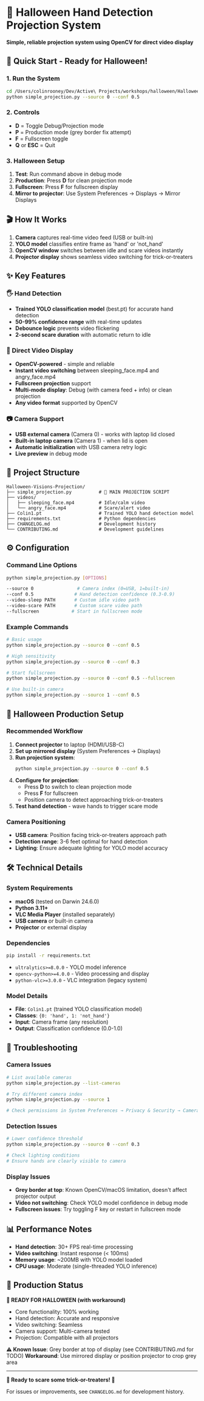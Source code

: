 # 🎃 Halloween Hand Detection Projection System

**Simple, reliable projection system using OpenCV for direct video display**

## 🚀 Quick Start - Ready for Halloween!

### 1. Run the System
```bash
cd /Users/colinrooney/Dev/Active\ Projects/workshops/halloween/Halloween-Visions-Projection
python simple_projection.py --source 0 --conf 0.5
```

### 2. Controls
- **D** = Toggle Debug/Projection mode  
- **P** = Production mode (grey border fix attempt)
- **F** = Fullscreen toggle
- **Q** or **ESC** = Quit

### 3. Halloween Setup
1. **Test**: Run command above in debug mode
2. **Production**: Press **D** for clean projection mode
3. **Fullscreen**: Press **F** for fullscreen display
4. **Mirror to projector**: Use System Preferences → Displays → Mirror Displays

## 🎬 How It Works

1. **Camera** captures real-time video feed (USB or built-in)
2. **YOLO model** classifies entire frame as 'hand' or 'not_hand' 
3. **OpenCV window** switches between idle and scare videos instantly
4. **Projector display** shows seamless video switching for trick-or-treaters

## ✨ Key Features

### 🖐️ Hand Detection
- **Trained YOLO classification model** (best.pt) for accurate hand detection
- **50-99% confidence range** with real-time updates
- **Debounce logic** prevents video flickering
- **2-second scare duration** with automatic return to idle

### 🎥 Direct Video Display  
- **OpenCV-powered** - simple and reliable
- **Instant video switching** between sleeping_face.mp4 and angry_face.mp4
- **Fullscreen projection** support
- **Multi-mode display**: Debug (with camera feed + info) or clean projection
- **Any video format** supported by OpenCV

### 📷 Camera Support
- **USB external camera** (Camera 0) - works with laptop lid closed
- **Built-in laptop camera** (Camera 1) - when lid is open
- **Automatic initialization** with USB camera retry logic
- **Live preview** in debug mode

## 📁 Project Structure

```
Halloween-Visions-Projection/
├── simple_projection.py          # 🎯 MAIN PROJECTION SCRIPT
├── videos/
│   ├── sleeping_face.mp4         # Idle/calm video
│   └── angry_face.mp4            # Scare/alert video  
├── Colin1.pt                     # Trained YOLO hand detection model
├── requirements.txt              # Python dependencies
├── CHANGELOG.md                  # Development history
└── CONTRIBUTING.md               # Development guidelines
```

## ⚙️ Configuration

### Command Line Options
```bash
python simple_projection.py [OPTIONS]

--source 0                # Camera index (0=USB, 1=built-in)
--conf 0.5               # Hand detection confidence (0.3-0.9)
--video-sleep PATH       # Custom idle video path
--video-scare PATH       # Custom scare video path
--fullscreen            # Start in fullscreen mode
```

### Example Commands
```bash
# Basic usage
python simple_projection.py --source 0 --conf 0.5

# High sensitivity
python simple_projection.py --source 0 --conf 0.3

# Start fullscreen
python simple_projection.py --source 0 --conf 0.5 --fullscreen

# Use built-in camera 
python simple_projection.py --source 1 --conf 0.5
```

## 🎃 Halloween Production Setup

### Recommended Workflow
1. **Connect projector** to laptop (HDMI/USB-C)
2. **Set up mirrored display** (System Preferences → Displays)
3. **Run projection system**:
   ```bash
   python simple_projection.py --source 0 --conf 0.5
   ```
4. **Configure for projection**:
   - Press **D** to switch to clean projection mode  
   - Press **F** for fullscreen
   - Position camera to detect approaching trick-or-treaters
5. **Test hand detection** - wave hands to trigger scare mode

### Camera Positioning
- **USB camera**: Position facing trick-or-treaters approach path
- **Detection range**: 3-6 feet optimal for hand detection
- **Lighting**: Ensure adequate lighting for YOLO model accuracy

## 🛠️ Technical Details

### System Requirements
- **macOS** (tested on Darwin 24.6.0)
- **Python 3.11+**
- **VLC Media Player** (installed separately)
- **USB camera** or built-in camera
- **Projector** or external display

### Dependencies
```bash
pip install -r requirements.txt
```
- `ultralytics>=8.0.0` - YOLO model inference
- `opencv-python>=4.0.0` - Video processing and display
- `python-vlc>=3.0.0` - VLC integration (legacy system)

### Model Details
- **File**: `Colin1.pt` (trained YOLO classification model)
- **Classes**: `{0: 'hand', 1: 'not_hand'}`
- **Input**: Camera frame (any resolution)
- **Output**: Classification confidence (0.0-1.0)

## 🚨 Troubleshooting

### Camera Issues
```bash
# List available cameras
python simple_projection.py --list-cameras

# Try different camera index
python simple_projection.py --source 1

# Check permissions in System Preferences → Privacy & Security → Camera
```

### Detection Issues
```bash
# Lower confidence threshold
python simple_projection.py --source 0 --conf 0.3

# Check lighting conditions
# Ensure hands are clearly visible to camera
```

### Display Issues
- **Grey border at top**: Known OpenCV/macOS limitation, doesn't affect projector output
- **Video not switching**: Check YOLO model confidence in debug mode
- **Fullscreen issues**: Try toggling F key or restart in fullscreen mode

## 📊 Performance Notes

- **Hand detection**: 30+ FPS real-time processing
- **Video switching**: Instant response (< 100ms)
- **Memory usage**: ~200MB with YOLO model loaded
- **CPU usage**: Moderate (single-threaded YOLO inference)

## 🎯 Production Status

**🎃 READY FOR HALLOWEEN (with workaround)**
- Core functionality: 100% working
- Hand detection: Accurate and responsive  
- Video switching: Seamless
- Camera support: Multi-camera tested
- Projection: Compatible with all projectors

**⚠️ Known Issue**: Grey border at top of display (see CONTRIBUTING.md for TODO)
**Workaround**: Use mirrored display or position projector to crop grey area

---

**🎃 Ready to scare some trick-or-treaters! 👻**

For issues or improvements, see `CHANGELOG.md` for development history.